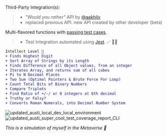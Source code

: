 
 Third-Party Integration(s): 
 > - <em>"Would you rather"</em> API by [@aakhilv](https://aakhilv.notion.site/aakhilv/api-aakhilv-me-a57b3dc3e4e2449ba4dcce5ddee1c684)
 > - replaced previous API. new API created by other developer (beta)
 
 Multi-flavored functions with [passing test cases](https://github.com/austinxduong/object-oriented-programming/actions). 
 
 > - Test Integration automated using [Jest](https://jestjs.io/). ✅ 🧪🔬

 ```diff
 Intellect Level 🧠
 + Finds Highest Digit
 + Sort Array of Strings by its Length
 + Finds Difference of all Object values, from an integer
 + Iterates Array, and returns sum of all cubes
 + Pi to N Decimal Places
 + Two Sum (Optimal Pointers & Brute Force For Loop)
 + Count Total Bits of Binary Numbers
 + Compare Triplets
 + Find Ratio of +/-/ or 0 integers at 6th decimal
 + Truthy or Falsy?
 + Converts Roman Numerals, into Decimal Number System 
 ```
 

![updated_austi_local_dev_local_environment](https://user-images.githubusercontent.com/78833034/159577120-5cb2246d-05f0-40dd-aca2-3bcaab836034.png)
![updated_austi_super_cool_test_coverage_report_CLI](https://user-images.githubusercontent.com/78833034/159578348-29901d32-533f-4de0-9967-63aeaa82bbbc.png)


<em>This is a simulation of myself in the Metaverse 🧬 </em>
